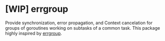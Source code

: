 # [WIP] errgroup

Provide synchronization, error propagation, and Context cancelation for groups of goroutines working on subtasks of a common task.
This package highly inspired by [errgroup](https://github.com/golang/sync/tree/master/errgroup).

